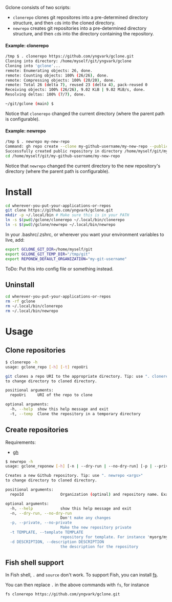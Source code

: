 Gclone consists of two scripts:
* `clonerepo` clones git repositores into a pre-determined directory structure, and then `cd`s into the cloned directory.
* `newrepo` creates git repositories into a pre-determined directory structure, and then `cd`s into the directory containing the repository.

#### Example: clonerepo

```sh
/tmp $ . clonerepo https://github.com/yngvark/gclone.git
Cloning into directory: /home/myself/git/yngvark/gclone
Cloning into 'gclone'...
remote: Enumerating objects: 26, done.
remote: Counting objects: 100% (26/26), done.
remote: Compressing objects: 100% (20/20), done.
remote: Total 26 (delta 7), reused 23 (delta 4), pack-reused 0
Receiving objects: 100% (26/26), 9.02 KiB | 9.02 MiB/s, done.
Resolving deltas: 100% (7/7), done.

~/git/gclone (main) $ 
```

Notice that `clonerepo` changed the current directory (where the parent path is configurable).

#### Example: newrepo

```sh
/tmp $ . newrepo my-new-repo
Command: gh repo create --clone my-github-username/my-new-repo --public
Successfully created public repository in directory /home/myself/git/my-github-username/my-new-repo
cd /home/myself/git/my-github-username/my-new-repo
```

Notice that `newrepo` changed the current directory to the new repository's directory (where the parent path is configurable).

# Install

```sh
cd wherever-you-put-your-applications-or-repos
git clone https://github.com/yngvark/gclone.git
mkdir -p ~/.local/bin # Make sure this is in your PATH
ln -s $(pwd)/gclone/clonerepo ~/.local/bin/clonerepo
ln -s $(pwd)/gclone/newrepo ~/.local/bin/newrepo
```

In your .bashrc/.zshrc, or wherever you want your environment variables to live, add:

```sh
export GCLONE_GIT_DIR=/home/myself/git
export GCLONE_GIT_TEMP_DIR="/tmp/git"
export REPONEW_DEFAULT_ORGANIZATION="my-git-username"
```

ToDo: Put this into config file or something instead.

## Uninstall

```sh
cd wherever-you-put-your-applications-or-repos
rm -rf gclone
rm ~/.local/bin/clonerepo
rm ~/.local/bin/newrepo
```

# Usage

## Clone repositories

```sh
$ clonerepo -h
usage: gclone_repo [-h] [-t] repoUri

git clones a repo URI to the appropriate directory. Tip: use ". clonerepo <args>"
to change directory to cloned directory.

positional arguments:
  repoUri     URI of the repo to clone

optional arguments:
  -h, --help  show this help message and exit
  -t, --temp  Clone the repository in a temporary directory
```

## Create repositories

Requirements:
* [gh](https://cli.github.com/)

```sh
$ newrepo -h
usage: gclone_reponew [-h] [-n | --dry-run | --no-dry-run] [-p | --private | --no-private] [-t TEMPLATE] [-d DESCRIPTION] repoId

Creates a new Github repository. Tip: use ". newrepo <args>"
to change directory to cloned directory.

positional arguments:
  repoId                Organization (optinal) and repository name. Example: myorg/myrepo

optional arguments:
  -h, --help            show this help message and exit
  -n, --dry-run, --no-dry-run
                        Don't make any changes
  -p, --private, --no-private
                        Make the new repository private
  -t TEMPLATE, --template TEMPLATE
                        repository for template. For instance 'myorg/mytemplaterepo'
  -d DESCRIPTION, --description DESCRIPTION
                        the description for the repository
```

## Fish shell support

In Fish shell, `.` and `source` don't work. To support Fish, you can install [fs](https://github.com/yngvark/fs).

You can then replace `.` in the above commands with `fs`, for instance

```
fs clonerepo https://github.com/yngvark/gclone.git
```

